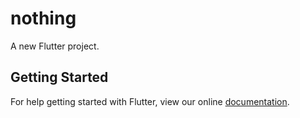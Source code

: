 # nothing

A new Flutter project.

## Getting Started

For help getting started with Flutter, view our online
[documentation](http://flutter.io/).
